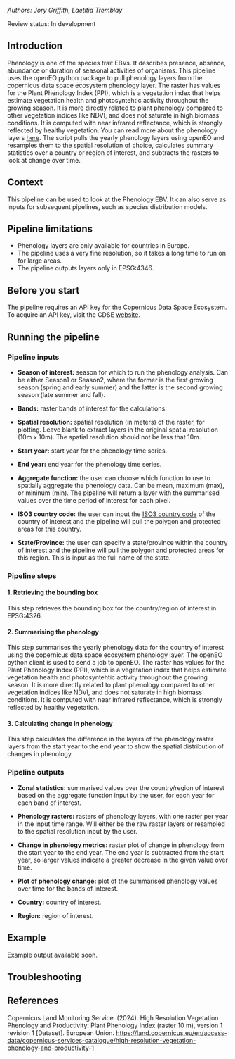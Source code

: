 _Authors: Jory Griffith, Laetitia Tremblay_

Review status: In development

## Introduction
Phenology is one of the species trait EBVs. It describes presence, absence, abundance or duration of seasonal activities of organisms. This pipeline uses the openEO python package to pull phenology layers from the copernicus data space ecosystem phenology layer. The raster has values for the Plant Phenology Index (PPI), which is a vegetation index that helps estimate vegetation health and photosyntehtic activity throughout the growing season. It is more directly related to plant phenology compared to other vegetation indices like NDVI, and does not saturate in high biomass conditions. It is computed with near infrared reflectance, which is strongly reflected by healthy vegetation. You can read more about the phenology layers [here](https://land.copernicus.eu/en/dataset-catalog). The script pulls the yearly phenology layers using openEO and resamples them to the spatial resolution of choice, calculates summary statistics over a country or region of interest, and subtracts the rasters to look at change over time.

## Context
This pipeline can be used to look at the Phenology EBV. It can also serve as inputs for subsequent pipelines, such as species distribution models.

## Pipeline limitations

- Phenology layers are only available for countries in Europe.
- The pipeline uses a very fine resolution, so it takes a long time to run on for large areas.
- The pipeline outputs layers only in EPSG:4346.

## Before you start
The pipeline requires an API key for the Copernicus Data Space Ecosystem. To acquire an API key, visit the CDSE [website](https://dataspace.copernicus.eu/analyse/openeo).

## Running the pipeline

### Pipeline inputs

- **Season of interest:** season for which to run the phenology analysis. Can be either Season1 or Season2, where the former is the first growing season (spring and early summer) and the latter is the second growing season (late summer and fall).

- **Bands:** raster bands of interest for the calculations.

- **Spatial resolution:** spatial resolution (in meters) of the raster, for plotting. Leave blank to extract layers in the original spatial resolution (10m x 10m). The spatial resolution should not be less that 10m.

- **Start year:** start year for the phenology time series.

- **End year:** end year for the phenology time series.

- **Aggregate function:** the user can choose which function to use to spatially aggregate the phenology data. Can be mean, maximum (max), or mininum (min). The pipeline will return a layer with the summarised values over the time period of interest for each pixel.

- **ISO3 country code:** the user can input the [ISO3 country code](https://en.wikipedia.org/wiki/ISO_3166-1_alpha-3) of the country of interest and the pipeline will pull the polygon and protected areas for this country.

- **State/Province:** the user can specify a state/province within the country of interest and the pipeline will pull the polygon and protected areas for this region. This is input as the full name of the state.

### Pipeline steps

#### **1. Retrieving the bounding box**
This step retrieves the bounding box for the country/region of interest in EPSG:4326.

#### **2. Summarising the phenology**
This step summarises the yearly phenology data for the country of interest using the copernicus data space ecosystem phenology layer. The openEO python client is used to send a job to openEO. The raster has values for the Plant Phenology Index (PPI), which is a vegetation index that helps estimate vegetation health and photosyntehtic activity throughout the growing season. It is more directly related to plant phenology compared to other vegetation indices like NDVI, and does not saturate in high biomass conditions. It is computed with near infrared reflectance, which is strongly reflected by healthy vegetation.

#### **3. Calculating change in phenology**
This step calculates the difference in the layers of the phenology raster layers from the start year to the end year to show the spatial distribution of changes in phenology.

### Pipeline outputs

- **Zonal statistics:** summarised values over the country/region of interest based on the aggregate function input by the user, for each year for each band of interest.

- **Phenology rasters:** rasters of phenology layers, with one raster per year in the input time range. Will either be the raw raster layers or resampled to the spatial resolution input by the user.

- **Change in phenology metrics:** raster plot of change in phenology from the start year to the end year. The end year is subtracted from the start year, so larger values indicate a greater decrease in the given value over time.

- **Plot of phenology change:** plot of the summarised phenology values over time for the bands of interest.

- **Country:** country of interest.

- **Region:** region of interest.

## Example
Example output available soon.

## Troubleshooting

## References
Copernicus Land Monitoring Service. (2024). High Resolution Vegetation Phenology and Productivity: Plant Phenology Index (raster 10 m), version 1 revision 1 [Dataset]. European Union. https://land.copernicus.eu/en/access-data/copernicus-services-catalogue/high-resolution-vegetation-phenology-and-productivity-1



